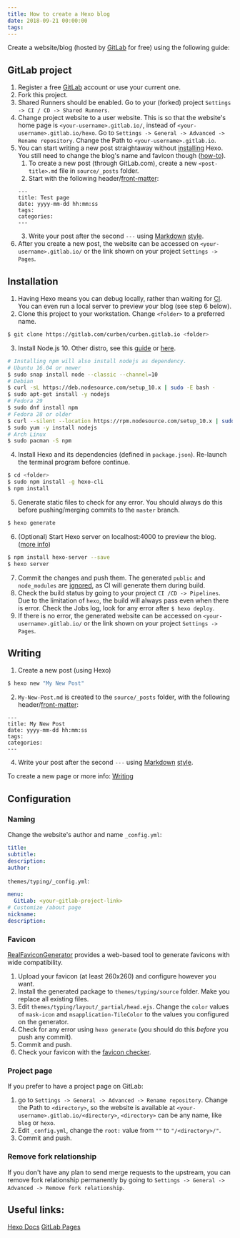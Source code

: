 ```yaml
---
title: How to create a Hexo blog
date: 2018-09-21 00:00:00
tags:
---
```

Create a website/blog (hosted by [GitLab](https://about.gitlab.com/features/pages/) for free) using the following guide:
<!-- more -->
## GitLab project
1. Register a free [GitLab](https://gitlab.com/users/sign_in#register-pane) account or use your current one.
2. Fork this project.
3. Shared Runners should be enabled. Go to your (forked) project `Settings -> CI / CD -> Shared Runners`.
4. Change project website to a user website. This is so that the website's home page is `<your-username>.gitlab.io/`, instead of `<your-username>.gitlab.io/hexo`.
    Go to `Settings -> General -> Advanced -> Rename repository`. Change the Path to `<your-username>.gitlab.io`.
5. You can start writing a new post straightaway without [installing](#installation) Hexo. You still need to change the blog's name and favicon though ([how-to](#naming)).
	1. To create a new post (through GitLab.com), create a new `<post-title>.md` file in `source/_posts` folder.
	2. Start with the following header/[front-matter](https://hexo.io/docs/front-matter):
	```
	---
	title: Test page
	date: yyyy-mm-dd hh:mm:ss
	tags:
	categories:
	---
	```
	3. Write your post after the second `---` using [Markdown](https://about.gitlab.com/handbook/product/technical-writing/markdown-guide/) [style](https://docs.gitlab.com/ee/user/markdown.html).
6. After you create a new post, the website can be accessed on `<your-username>.gitlab.io/` or the link shown on your project `Settings -> Pages`.

## Installation
1. Having Hexo means you can debug locally, rather than waiting for [CI](https://docs.gitlab.com/ee/ci/). You can even run a local server to preview your blog (see step 6 below).
2. Clone this project to your workstation. Change `<folder>` to a preferred name.
```bash
$ git clone https://gitlab.com/curben/curben.gitlab.io <folder>
```
3. Install Node.js 10. Other distro, see this [guide](https://nodejs.org/en/download/package-manager/) or [here](https://github.com/nodesource/distributions).
```bash
# Installing npm will also install nodejs as dependency.
# Ubuntu 16.04 or newer
$ sudo snap install node --classic --channel=10
# Debian
$ curl -sL https://deb.nodesource.com/setup_10.x | sudo -E bash -
$ sudo apt-get install -y nodejs
# Fedora 29
$ sudo dnf install npm
# Fedora 28 or older
$ curl --silent --location https://rpm.nodesource.com/setup_10.x | sudo bash -
$ sudo yum -y install nodejs
# Arch Linux
$ sudo pacman -S npm
```
4. Install Hexo and its dependencies (defined in `package.json`). Re-launch the terminal program before continue.
```bash
$ cd <folder>
$ sudo npm install -g hexo-cli
$ npm install
```
5. Generate static files to check for any error. You should always do this before pushing/merging commits to the `master` branch.
```bash
$ hexo generate
```
6. (Optional) Start Hexo server on localhost:4000 to preview the blog. ([more info](https://hexo.io/docs/server))
```bash
$ npm install hexo-server --save
$ hexo server
```
7. Commit the changes and push them. The generated `public` and `node_modules` are [ignored](https://gitlab.com/curben/curben.gitlab.io/blob/master/.gitignore), as CI will generate them during build.
8. Check the build status by going to your project `CI /CD -> Pipelines`. Due to the limitation of `hexo`, the build will always pass even when there is error. Check the Jobs log, look for any error after `$ hexo deploy`. 
9.  If there is no error, the generated website can be accessed on `<your-username>.gitlab.io/` or the link shown on your project `Settings -> Pages`.

## Writing
1. Create a new post (using Hexo)
``` bash
$ hexo new "My New Post"
```
2. `My-New-Post.md` is created to the `source/_posts` folder, with the following header/[front-matter](https://hexo.io/docs/front-matter):
```
---
title: My New Post
date: yyyy-mm-dd hh:mm:ss
tags:
categories:
---
```
4. Write your post after the second `---` using [Markdown](https://about.gitlab.com/handbook/product/technical-writing/markdown-guide/) [style](https://docs.gitlab.com/ee/user/markdown.html).

To create a new page or more info: [Writing](https://hexo.io/docs/writing.html)

## Configuration
### Naming
Change the website's author and name
`_config.yml`:
```yml
title:
subtitle:
description:
author:
```
`themes/typing/_config.yml`:
```yml
menu:
  GitLab: <your-gitlab-project-link>
# Customize /about page
nickname: 
description: 
```

### Favicon
[RealFaviconGenerator](https://realfavicongenerator.net/) provides a web-based tool to generate favicons with wide compatibility.
1. Upload your favicon (at least 260x260) and configure however you want.
1. Install the generated package to `themes/typing/source` folder. Make you replace all existing files.
1. Edit `themes/typing/layout/_partial/head.ejs`. Change the `color` values of `mask-icon` and `msapplication-TileColor` to the values you configured on the generator.
1. Check for any error using `hexo generate` (you should do this *before* you push any commit).
1. Commit and push.
1. Check your favicon with the [favicon checker](https://realfavicongenerator.net/favicon_checker).

### Project page
If you prefer to have a project page on GitLab:
1. go to `Settings -> General -> Advanced -> Rename repository`. Change the Path to `<directory>`, so the website is available at `<your-username>.gitlab.io/<directory>`, `<directory>` can be any name, like `blog` or `hexo`.
1. Edit `_config.yml`, change the `root:` value from `""` to `"/<directory>/"`.
1. Commit and push.

### Remove fork relationship
If you don't have any plan to send merge requests to the upstream, you can remove fork relationship permanently by going to `Settings -> General -> Advanced -> Remove fork relationship`. 

## Useful links:
[Hexo Docs](https://hexo.io/docs/)
[GitLab Pages](https://docs.gitlab.com/ee/user/project/pages/index.html)

